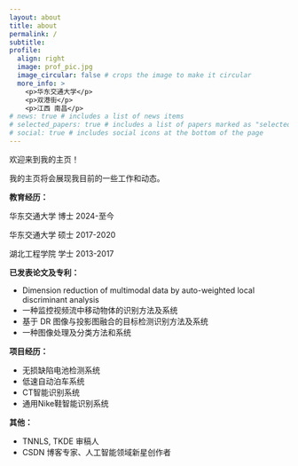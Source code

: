 ```yaml
---
layout: about
title: about
permalink: /
subtitle: 
profile:
  align: right
  image: prof_pic.jpg
  image_circular: false # crops the image to make it circular
  more_info: >
    <p>华东交通大学</p>
    <p>双港街</p>
    <p>江西 南昌</p>
# news: true # includes a list of news items
# selected_papers: true # includes a list of papers marked as "selected={true}"
# social: true # includes social icons at the bottom of the page
---
```

欢迎来到我的主页！

我的主页将会展现我目前的一些工作和动态。

**教育经历：**

华东交通大学   博士  2024-至今

华东交通大学   硕士  2017-2020

湖北工程学院   学士  2013-2017

**已发表论文及专利：**

- Dimension reduction of multimodal data by auto-weighted local discriminant analysis
- 一种监控视频流中移动物体的识别方法及系统
- 基于 DR 图像与投影图融合的目标检测识别方法及系统
- 一种图像处理及分类方法和系统

**项目经历：**

- 无损缺陷电池检测系统
- 低速自动泊车系统
- CT智能识别系统
- 通用Nike鞋智能识别系统

**其他：**
- TNNLS, TKDE 审稿人
- CSDN 博客专家、人工智能领域新星创作者 











  



